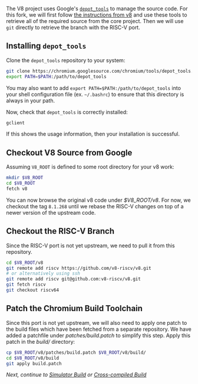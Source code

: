 The V8 project uses Google's [`depot_tools`](https://commondatastorage.googleapis.com/chrome-infra-docs/flat/depot_tools/docs/html/depot_tools_tutorial.html#_setting_up) to manage the source code. For this fork, we will first follow [the instructions from v8](https://v8.dev/docs/source-code) and use these tools to retrieve all of the required source from the core project. Then we will use `git` directly to retrieve the branch with the RISC-V port.

## Installing `depot_tools`

Clone the `depot_tools` repository to your system:

```bash
git clone https://chromium.googlesource.com/chromium/tools/depot_tools.git
export PATH=$PATH:/path/to/depot_tools
```

You may also want to add `export PATH=$PATH:/path/to/depot_tools` into your shell configuration file (ex. `~/.bashrc`) to ensure that this directory is always in your path.

Now, check that `depot_tools` is correctly installed:

```bash
gclient
```
If this shows the usage information, then your installation is successful.

## Checkout V8 Source from Google

Assuming `V8_ROOT` is defined to some root directory for your v8 work:
```bash
mkdir $V8_ROOT
cd $V8_ROOT
fetch v8
```
You can now browse the original v8 code under _$V8_ROOT/v8_. For now, we checkout the tag `8.1.268` until we rebase the RISC-V changes on top of a newer version of the upstream code.

## Checkout the RISC-V Branch

Since the RISC-V port is not yet upstream, we need to pull it from this repository.

```bash
cd $V8_ROOT/v8
git remote add riscv https://github.com/v8-riscv/v8.git
# or alternatively using ssh
git remote add riscv git@github.com:v8-riscv/v8.git
git fetch riscv
git checkout riscv64
```

## Patch the Chromium Build Toolchain

Since this port is not yet upstream, we will also need to apply one patch to the build files which have been fetched from a separate repository. We have added a patchfile under _patches/build.patch_ to simplify this step. Apply this patch in the _build/_ directory:

```bash
cp $V8_ROOT/v8/patches/build.patch $V8_ROOT/v8/build/
cd $V8_ROOT/v8/build
git apply build.patch
```

_Next, continue to [Simulator Build](simulator-build) or [Cross-compiled Build](cross-compiled-build)_